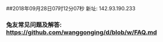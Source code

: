 ##2018年09月28日07时12分07秒 新址: 142.93.190.233
### 兔友常见问题及解答: https://github.com/wanggonging/d/blob/w/FAQ.md
